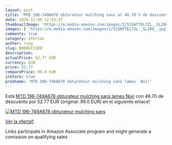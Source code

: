```yaml
---
layout: post
title: 'MTD 196-749A678 obturateur mulching sans al 46.70 % de descuento'
date: 2020-11-06 12:43:27
thumbnailImage: 'https://m.media-amazon.com/images/I/51SWfTEL7ZL._SL200_.jpg'
images: [ 'https://m.media-amazon.com/images/I/51SWfTEL7ZL._SL200_.jpg' ]
comments: true
category: ofertas
author: ring
slug: B008GTI3D8
description:
actualPrice: 52.77 EUR
currency: EUR
price: 52.77
comparePrice: 99.0 EUR
inStock: true
prodname: 'MTD 196-749A678 obturateur mulching sans lames  Noir'
---
```


Está [MTD 196-749A678 obturateur mulching sans lames  Noir](https://www.amazon.fr/dp/B008GTI3D8/?tag=tolees0d-21) con 46.70 de descuento por 52.77 EUR (original: 99.0 EUR) en el siguiente enlace!

[![MTD 196-749A678 obturateur mulching sans](https://m.media-amazon.com/images/I/51SWfTEL7ZL._SL200_.jpg)](https://www.amazon.fr/dp/B008GTI3D8/?tag=tolees0d-21)

[Ver la oferta!!](https://www.amazon.fr/dp/B008GTI3D8/?tag=tolees0d-21)

Links participate in Amazon Associate program and might generate a comission on qualifying sales


